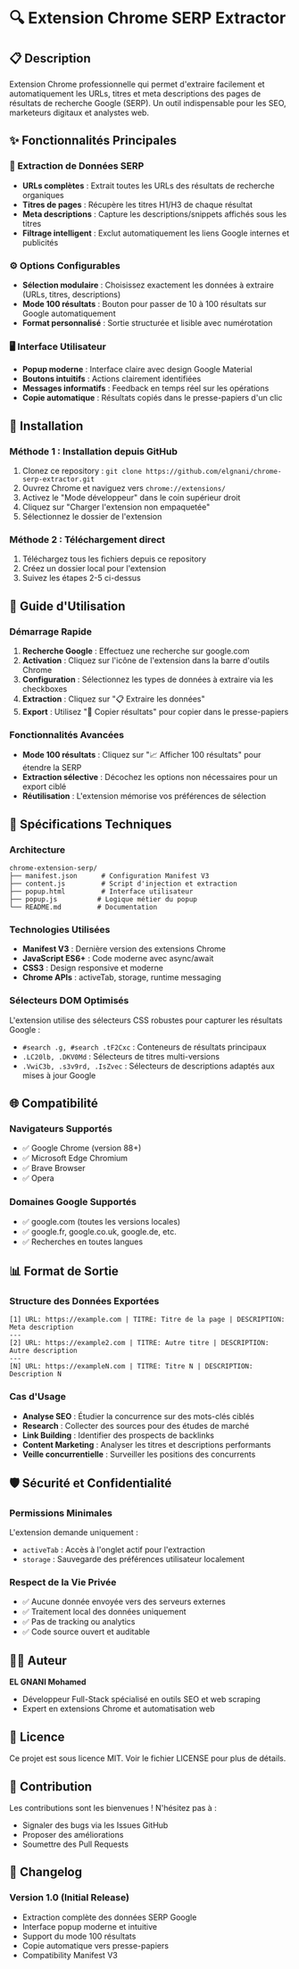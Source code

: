 # 🔍 Extension Chrome SERP Extractor

## 📋 Description
Extension Chrome professionnelle qui permet d'extraire facilement et automatiquement les URLs, titres et meta descriptions des pages de résultats de recherche Google (SERP). Un outil indispensable pour les SEO, marketeurs digitaux et analystes web.

## ✨ Fonctionnalités Principales

### 🎯 Extraction de Données SERP
- **URLs complètes** : Extrait toutes les URLs des résultats de recherche organiques
- **Titres de pages** : Récupère les titres H1/H3 de chaque résultat
- **Meta descriptions** : Capture les descriptions/snippets affichés sous les titres
- **Filtrage intelligent** : Exclut automatiquement les liens Google internes et publicités

### ⚙️ Options Configurables
- **Sélection modulaire** : Choisissez exactement les données à extraire (URLs, titres, descriptions)
- **Mode 100 résultats** : Bouton pour passer de 10 à 100 résultats sur Google automatiquement
- **Format personnalisé** : Sortie structurée et lisible avec numérotation

### 🖥️ Interface Utilisateur
- **Popup moderne** : Interface claire avec design Google Material
- **Boutons intuitifs** : Actions clairement identifiées
- **Messages informatifs** : Feedback en temps réel sur les opérations
- **Copie automatique** : Résultats copiés dans le presse-papiers d'un clic

## 🚀 Installation

### Méthode 1 : Installation depuis GitHub
1. Clonez ce repository : `git clone https://github.com/elgnani/chrome-serp-extractor.git`
2. Ouvrez Chrome et naviguez vers `chrome://extensions/`
3. Activez le "Mode développeur" dans le coin supérieur droit
4. Cliquez sur "Charger l'extension non empaquetée"
5. Sélectionnez le dossier de l'extension

### Méthode 2 : Téléchargement direct
1. Téléchargez tous les fichiers depuis ce repository
2. Créez un dossier local pour l'extension
3. Suivez les étapes 2-5 ci-dessus

## 📖 Guide d'Utilisation

### Démarrage Rapide
1. **Recherche Google** : Effectuez une recherche sur google.com
2. **Activation** : Cliquez sur l'icône de l'extension dans la barre d'outils Chrome
3. **Configuration** : Sélectionnez les types de données à extraire via les checkboxes
4. **Extraction** : Cliquez sur "📋 Extraire les données"
5. **Export** : Utilisez "📄 Copier résultats" pour copier dans le presse-papiers

### Fonctionnalités Avancées
- **Mode 100 résultats** : Cliquez sur "📈 Afficher 100 résultats" pour étendre la SERP
- **Extraction sélective** : Décochez les options non nécessaires pour un export ciblé
- **Réutilisation** : L'extension mémorise vos préférences de sélection

## 🔧 Spécifications Techniques

### Architecture
```
chrome-extension-serp/
├── manifest.json      # Configuration Manifest V3
├── content.js         # Script d'injection et extraction
├── popup.html         # Interface utilisateur
├── popup.js          # Logique métier du popup
└── README.md         # Documentation
```

### Technologies Utilisées
- **Manifest V3** : Dernière version des extensions Chrome
- **JavaScript ES6+** : Code moderne avec async/await
- **CSS3** : Design responsive et moderne
- **Chrome APIs** : activeTab, storage, runtime messaging

### Sélecteurs DOM Optimisés
L'extension utilise des sélecteurs CSS robustes pour capturer les résultats Google :
- `#search .g, #search .tF2Cxc` : Conteneurs de résultats principaux
- `.LC20lb, .DKV0Md` : Sélecteurs de titres multi-versions
- `.VwiC3b, .s3v9rd, .IsZvec` : Sélecteurs de descriptions adaptés aux mises à jour Google

## 🌐 Compatibilité

### Navigateurs Supportés
- ✅ Google Chrome (version 88+)
- ✅ Microsoft Edge Chromium
- ✅ Brave Browser
- ✅ Opera

### Domaines Google Supportés
- ✅ google.com (toutes les versions locales)
- ✅ google.fr, google.co.uk, google.de, etc.
- ✅ Recherches en toutes langues

## 📊 Format de Sortie

### Structure des Données Exportées
```
[1] URL: https://example.com | TITRE: Titre de la page | DESCRIPTION: Meta description
---
[2] URL: https://example2.com | TITRE: Autre titre | DESCRIPTION: Autre description
---
[N] URL: https://exampleN.com | TITRE: Titre N | DESCRIPTION: Description N
```

### Cas d'Usage
- **Analyse SEO** : Étudier la concurrence sur des mots-clés ciblés
- **Research** : Collecter des sources pour des études de marché
- **Link Building** : Identifier des prospects de backlinks
- **Content Marketing** : Analyser les titres et descriptions performants
- **Veille concurrentielle** : Surveiller les positions des concurrents

## 🛡️ Sécurité et Confidentialité

### Permissions Minimales
L'extension demande uniquement :
- `activeTab` : Accès à l'onglet actif pour l'extraction
- `storage` : Sauvegarde des préférences utilisateur localement

### Respect de la Vie Privée
- ✅ Aucune donnée envoyée vers des serveurs externes
- ✅ Traitement local des données uniquement
- ✅ Pas de tracking ou analytics
- ✅ Code source ouvert et auditable

## 👨‍💻 Auteur

**EL GNANI Mohamed**
- Développeur Full-Stack spécialisé en outils SEO et web scraping
- Expert en extensions Chrome et automatisation web

## 📄 Licence

Ce projet est sous licence MIT. Voir le fichier LICENSE pour plus de détails.

## 🤝 Contribution

Les contributions sont les bienvenues ! N'hésitez pas à :
- Signaler des bugs via les Issues GitHub
- Proposer des améliorations
- Soumettre des Pull Requests

## 🔄 Changelog

### Version 1.0 (Initial Release)
- Extraction complète des données SERP Google
- Interface popup moderne et intuitive
- Support du mode 100 résultats
- Copie automatique vers presse-papiers
- Compatibility Manifest V3